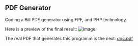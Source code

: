 ## PDF Generator

Coding a Bill PDF generator using FPF, and PHP technology.

Here is a preview of the final result:
![image](https://github.com/raulgodii/Factura---FPDF/assets/102313699/20c5ebfd-0e80-44b1-9cb4-a79d50509d4f)

The real PDF that generates this programm is the next:
[doc.pdf](https://github.com/raulgodii/Factura---FPDF/files/13164465/doc.pdf)
